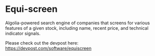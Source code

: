 # Equi-screen
Algolia-powered search engine of companies that screens for various features of a given stock, including name, recent price, and technical indicator signals.

Please check out the devpost here: https://devpost.com/software/equiscreen

